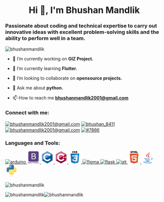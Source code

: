 <h1 align="center">Hi 👋, I'm Bhushan Mandlik</h1>
<h3 align="left">Passionate about coding and technical expertise to carry out innovative ideas with excellent problem-solving skills and the ability to perform well in a team.</h3>

<p align="left"> <img src="https://komarev.com/ghpvc/?username=bhushanmandlik&label=Profile%20views&color=0e75b6&style=flat" alt="bhushanmandlik" /> </p>

- 🔭 I’m currently working on **GIZ Project.**

- 🌱 I’m currently learning **Flutter.**

- 👯 I’m looking to collaborate on **opensource projects.**

- 💬 Ask me about **python.**

- 📫 How to reach me **bhushanmandlik2001@gmail.com**

<h3 align="left">Connect with me:</h3>
<p align="left">
<a href="https://linkedin.com/in/bhushanmandlik2001@gmail.com" target="blank"><img align="center" src="https://raw.githubusercontent.com/rahuldkjain/github-profile-readme-generator/neutral-icons/src/images/icons/Social/linked-in-alt.svg" alt="bhushanmandlik2001@gmail.com" height="30" width="40" /></a>
<a href="https://www.codechef.com/users/bhushan_8411" target="blank"><img align="center" src="https://cdn.jsdelivr.net/npm/simple-icons@3.1.0/icons/codechef.svg" alt="bhushan_8411" height="30" width="40" /></a>
<a href="https://www.hackerrank.com/bhushanmandlik2001@gmail.com" target="blank"><img align="center" src="https://raw.githubusercontent.com/rahuldkjain/github-profile-readme-generator/neutral-icons/src/images/icons/Social/hackerrank.svg" alt="bhushanmandlik2001@gmail.com" height="30" width="40" /></a>
<a href="https://discord.gg/#7866" target="blank"><img align="center" src="https://raw.githubusercontent.com/rahuldkjain/github-profile-readme-generator/neutral-icons/src/images/icons/Social/discord.svg" alt="#7866" height="30" width="40" /></a>
</p>

<h3 align="left">Languages and Tools:</h3>
<p align="left"> <a href="https://www.arduino.cc/" target="_blank"> <img src="https://cdn.worldvectorlogo.com/logos/arduino-1.svg" alt="arduino" width="40" height="40"/> </a> <a href="https://getbootstrap.com" target="_blank"> <img src="https://raw.githubusercontent.com/devicons/devicon/master/icons/bootstrap/bootstrap-plain-wordmark.svg" alt="bootstrap" width="40" height="40"/> </a> <a href="https://www.cprogramming.com/" target="_blank"> <img src="https://raw.githubusercontent.com/devicons/devicon/master/icons/c/c-original.svg" alt="c" width="40" height="40"/> </a> <a href="https://www.w3schools.com/cpp/" target="_blank"> <img src="https://raw.githubusercontent.com/devicons/devicon/master/icons/cplusplus/cplusplus-original.svg" alt="cplusplus" width="40" height="40"/> </a> <a href="https://www.w3schools.com/css/" target="_blank"> <img src="https://raw.githubusercontent.com/devicons/devicon/master/icons/css3/css3-original-wordmark.svg" alt="css3" width="40" height="40"/> </a> <a href="https://www.figma.com/" target="_blank"> <img src="https://www.vectorlogo.zone/logos/figma/figma-icon.svg" alt="figma" width="40" height="40"/> </a> <a href="https://flask.palletsprojects.com/" target="_blank"> <img src="https://www.vectorlogo.zone/logos/pocoo_flask/pocoo_flask-icon.svg" alt="flask" width="40" height="40"/> </a> <a href="https://git-scm.com/" target="_blank"> <img src="https://www.vectorlogo.zone/logos/git-scm/git-scm-icon.svg" alt="git" width="40" height="40"/> </a> <a href="https://www.w3.org/html/" target="_blank"> <img src="https://raw.githubusercontent.com/devicons/devicon/master/icons/html5/html5-original-wordmark.svg" alt="html5" width="40" height="40"/> </a> <a href="https://www.java.com" target="_blank"> <img src="https://raw.githubusercontent.com/devicons/devicon/master/icons/java/java-original.svg" alt="java" width="40" height="40"/> </a> <a href="https://www.python.org" target="_blank"> <img src="https://raw.githubusercontent.com/devicons/devicon/master/icons/python/python-original.svg" alt="python" width="40" height="40"/> </a></p>

<p>&nbsp;<img align="left" src="https://github-readme-stats.vercel.app/api?username=bhushanmandlik&show_icons=true&locale=en" alt="bhushanmandlik" /></p>

<p><img align="left" src="https://github-readme-streak-stats.herokuapp.com/?user=bhushanmandlik&" alt="bhushanmandlik" /></p>

<p><img align="left" src="https://github-readme-stats.vercel.app/api/top-langs?username=bhushanmandlik&show_icons=true&locale=en&layout=compact" alt="bhushanmandlik" /></p>
